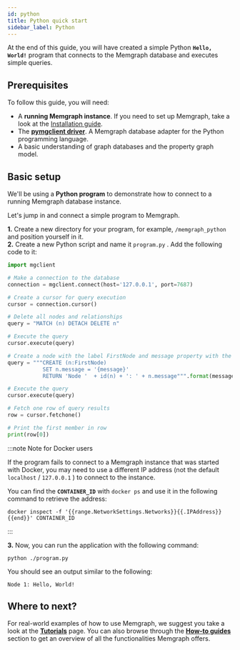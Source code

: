 ```yaml
---
id: python
title: Python quick start
sidebar_label: Python
---
```


At the end of this guide, you will have created a simple Python **`Hello,
World!`** program that connects to the Memgraph database and executes simple
queries.

## Prerequisites

To follow this guide, you will need:
* A **running Memgraph instance**. If you need to set up Memgraph, take a look
  at the [Installation guide](/installation/overview.mdx).
* The [**pymgclient driver**](https://github.com/memgraph/pymgclient). A
  Memgraph database adapter for the Python programming language.
* A basic understanding of graph databases and the property graph model.

## Basic setup

We'll be using a **Python program** to demonstrate how to connect to a running
Memgraph database instance.<br />

Let's jump in and connect a simple program to Memgraph.

**1.** Create a new directory for your program, for example, `/memgraph_python`
and position yourself in it.<br /> **2.** Create a new Python script and name it
`program.py` . Add the following code to it:

```python
import mgclient

# Make a connection to the database
connection = mgclient.connect(host='127.0.0.1', port=7687)

# Create a cursor for query execution
cursor = connection.cursor()

# Delete all nodes and relationships
query = "MATCH (n) DETACH DELETE n"

# Execute the query
cursor.execute(query)

# Create a node with the label FirstNode and message property with the value "Hello, World!"
query = """CREATE (n:FirstNode)
           SET n.message = '{message}'
           RETURN 'Node '  + id(n) + ': ' + n.message""".format(message="Hello, World!")

# Execute the query
cursor.execute(query)

# Fetch one row of query results
row = cursor.fetchone()

# Print the first member in row
print(row[0])
```

:::note Note for Docker users

If the program fails to connect to a Memgraph instance that was started with
Docker, you may need to use a different IP address (not the default `localhost`
/ `127.0.0.1` ) to connect to the instance.

You can find the **`CONTAINER_ID`** with `docker ps` and use it in the following
command to retrieve the address:

```
docker inspect -f '{{range.NetworkSettings.Networks}}{{.IPAddress}}{{end}}' CONTAINER_ID
```

:::

**3.** Now, you can run the application with the following command:

```
python ./program.py
```

You should see an output similar to the following:

```
Node 1: Hello, World!
```

## Where to next?

For real-world examples of how to use Memgraph, we suggest you take a look at
the **[Tutorials](/tutorials/overview.md)** page. You can also browse through
the **[How-to guides](/how-to-guides/overview.md)**
section to get an overview of all the functionalities Memgraph offers.
